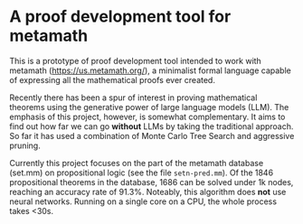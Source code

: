 # A proof development tool for metamath

This is a prototype of proof development tool intended to work with metamath (https://us.metamath.org/), a minimalist formal language capable of expressing all the mathematical proofs ever created.

Recently there has been a spur of interest in proving mathematical theorems using the generative power of large language models (LLM). The emphasis of this project, however, is somewhat complementary. It aims to find out how far we can go **without** LLMs by taking the traditional approach. So far it has used a combination of Monte Carlo Tree Search and aggressive pruning.

Currently this project focuses on the part of the metamath database (set.mm) on propositional logic (see the file `setn-pred.mm`). Of the 1846 propositional theorems in the database, 1686 can be solved under 1k nodes, reaching an accuracy rate of 91.3%. Noteably, this algorithm does **not** use neural networks. Running on a single core on a CPU, the whole process takes <30s.
